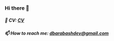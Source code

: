 ### Hi there 👋

##### 🚀 CV: [CV](https://resume.io/r/zsYSnl9uU)
##### 📫 How to reach me: dbarabashdev@gmail.com
